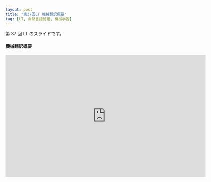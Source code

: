 ```yaml
---
layout: post
title: "第37回LT 機械翻訳概要"
tag: [LT, 自然言語処理, 機械学習]
---
```


第 37 回 LT のスライドです。

#### 機械翻訳概要

<div class="slide">
  <iframe src="https://docs.google.com/presentation/d/e/2PACX-1vQmeeJ6yx31ev1P_sVQYE_Y-UJhyF0_CSx78efUssd2zu_WBUG7sBGDT9BrZUaND3zWAHLRWMrlv441/embed?start=false&loop=false&delayms=3000" frameborder="0" width="640" height="390" allowfullscreen="true" mozallowfullscreen="true" webkitallowfullscreen="true"></iframe>
</div>
